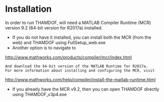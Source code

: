 # Installation

In order to run THAMDOF, will need a MATLAB Compiler Runtime (MCR) version 9.2 (64-bit version for R2017a) installed. 

  * If you do not have it installed, you can install both the MCR (from the web) and THAMDOF using FullSetup_web.exe
  * Another option is to navigate to

   http://www.mathworks.com/products/compiler/mcr/index.html

    And download the 64-bit version of the MATLAB Runtime for R2017a.
    For more information about installing and configuring the MCR, visit 

   http://www.mathworks.com/help/compiler/install-the-matlab-runtime.html
   
  * If you already have the MCR v9.2, then you can open THAMDOF directly using THAMDOF_v3p4.exe

